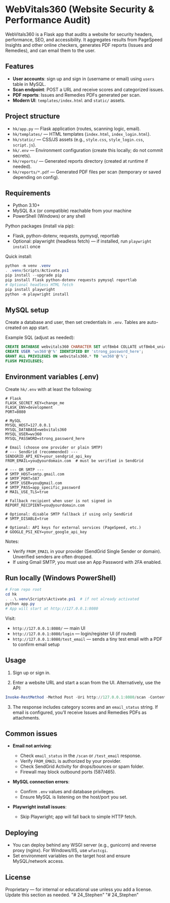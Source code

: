 # WebVitals360 (Website Security & Performance Audit)
 
WebVitals360 is a Flask app that audits a website for security headers, performance, SEO, and accessibility. It aggregates results from PageSpeed Insights and other online checkers, generates PDF reports (Issues and Remedies), and can email them to the user.
 
## Features
 
- __User accounts__: sign up and sign in (username or email) using `users` table in MySQL.
- __Scan endpoint__: POST a URL and receive scores and categorized issues.
- __PDF reports__: Issues and Remedies PDFs generated per scan.
- __Modern UI__: `templates/index.html` and `static/` assets.
 
## Project structure
 
- `hk/app.py` — Flask application (routes, scanning logic, email).
- `hk/templates/` — HTML templates (`index.html`, `index_login.html`).
- `hk/static/` — CSS/JS assets (e.g., `style.css`, `style_login.css`, `script.js`).
- `hk/.env` — Environment configuration (create this locally; do not commit secrets).
- `hk/reports/` — Generated reports directory (created at runtime if needed).
- `hk/reports/*.pdf` — Generated PDF files per scan (temporary or saved depending on config).
 
## Requirements
 
- Python 3.10+
- MySQL 8.x (or compatible) reachable from your machine
- PowerShell (Windows) or any shell
 
Python packages (install via pip):
 
- Flask, python-dotenv, requests, pymysql, reportlab
- Optional: playwright (headless fetch) — if installed, run `playwright install` once
 
Quick install:
 
```powershell
python -m venv .venv
. .venv/Scripts/Activate.ps1
pip install --upgrade pip
pip install Flask python-dotenv requests pymysql reportlab
# Optional headless HTML fetch
pip install playwright
python -m playwright install
```
 
## MySQL setup
 
Create a database and user, then set credentials in `.env`. Tables are auto-created on app start.
 
Example SQL (adjust as needed):
 
```sql
CREATE DATABASE webvitals360 CHARACTER SET utf8mb4 COLLATE utf8mb4_unicode_ci;
CREATE USER 'wv360'@'%' IDENTIFIED BY 'strong_password_here';
GRANT ALL PRIVILEGES ON webvitals360.* TO 'wv360'@'%';
FLUSH PRIVILEGES;
```
 
## Environment variables (.env)
 
Create `hk/.env` with at least the following:
 
```env
# Flask
FLASK_SECRET_KEY=change_me
FLASK_ENV=development
PORT=8080
 
# MySQL
MYSQL_HOST=127.0.0.1
MYSQL_DATABASE=webvitals360
MYSQL_USER=wv360
MYSQL_PASSWORD=strong_password_here
 
# Email (choose one provider or plain SMTP)
# --- SendGrid (recommended) ---
SENDGRID_API_KEY=your_sendgrid_api_key
FROM_EMAIL=you@yourdomain.com  # must be verified in SendGrid
 
# --- OR SMTP ---
# SMTP_HOST=smtp.gmail.com
# SMTP_PORT=587
# SMTP_USER=you@gmail.com
# SMTP_PASS=app_specific_password
# MAIL_USE_TLS=true
 
# Fallback recipient when user is not signed in
REPORT_RECIPIENT=you@yourdomain.com
 
# Optional: disable SMTP fallback if using only SendGrid
# SMTP_DISABLE=true
 
# Optional: API keys for external services (PageSpeed, etc.)
# GOOGLE_PSI_KEY=your_google_api_key
```
 
Notes:
 
- Verify `FROM_EMAIL` in your provider (SendGrid Single Sender or domain). Unverified senders are often dropped.
- If using Gmail SMTP, you must use an App Password with 2FA enabled.
 
## Run locally (Windows PowerShell)
 
```powershell
# From repo root
cd hk
. ..\.venv\Scripts\Activate.ps1  # if not already activated
python app.py
# App will start at http://127.0.0.1:8080
```
 
Visit:
 
- `http://127.0.0.1:8080/` — main UI
- `http://127.0.0.1:8080/login` — login/register UI (if routed)
- `http://127.0.0.1:8080/test_email` — sends a tiny test email with a PDF to confirm email setup
 
## Usage
 
1) Sign up or sign in.
 
2) Enter a website URL and start a scan from the UI. Alternatively, use the API:
 
```powershell
Invoke-RestMethod -Method Post -Uri http://127.0.0.1:8080/scan -ContentType "application/json" -Body '{"url":"example.com"}'
```
 
3) The response includes category scores and an `email_status` string. If email is configured, you’ll receive Issues and Remedies PDFs as attachments.
 
## Common issues
 
- __Email not arriving__:
  - Check `email_status` in the `/scan` or `/test_email` response.
  - Verify `FROM_EMAIL` is authorized by your provider.
  - Check SendGrid Activity for drops/bounces or spam folder.
  - Firewall may block outbound ports (587/465).
 
- __MySQL connection errors__:
  - Confirm `.env` values and database privileges.
  - Ensure MySQL is listening on the host/port you set.
 
- __Playwright install issues__:
  - Skip Playwright; app will fall back to simple HTTP fetch.
 
## Deploying
 
- You can deploy behind any WSGI server (e.g., gunicorn) and reverse proxy (nginx). For Windows/IIS, use `wfastcgi`.
- Set environment variables on the target host and ensure MySQL/network access.
 
## License
 
Proprietary — for internal or educational use unless you add a license. Update this section as needed.
"# 24_Stephen" 
"# 24_Stephen" 
